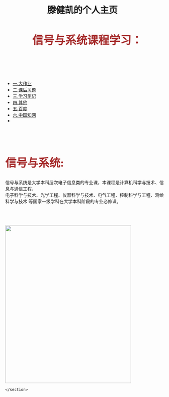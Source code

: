  <!doctype html>
 <html>
 <head>
     <title>Later3.github.io</title>
 <link href="style.css" rel="stylesheet"  type="text/css" />
 <meta charset="utf-8">
 <base target="_blank">
 <style>
     body{
         background-image: url('/u.jpg');
                     background-size: 100%;
                 background-repeat: repeat-x;
          }
        }
    h1{
            font-family: 微软雅黑;
            font-size: 50px;
            text-align:center;
        }
    h2{
        font-family:微软雅黑;
        font-size: 35px;
        color: brown;
        }
    </style> 
</head>
<body>
<header> 
  <h1> 
滕健凯的个人主页 <span class="orange"> </span>
  </h1>
  <h2> 
信号与系统课程学习<span class="orange">： </span></h2>
</header>
<nav>
      <ul>
<br>
           <li><a href="链接栏">一.大作业</a> </li>
           <li><a href="链接栏">二.课后习题</a></li>
           <li><a href="链接栏">三.学习笔记</a></li>
           <li><a href="链接栏">四.其他</a></li>
           <li><a href="http://www.baidu.com">五.百度</a></li>
           <li><a href="http://epub.cnki.net/kns/default.htm">六.中国知网</a><li>
      </ul>
</nav> 
<div id="content">
    <section>
    <h2>信号与系统:</h2></div>
    <span class="orange">信号与系统是大学本科层次电子信息类的专业课，本课程是计算机科学与技术、信息与通信工程、
      <br>
      电子科学与技术、光学工程、仪器科学与技术、电气工程、控制科学与工程、测绘科学与技术
      等国家一级学科在大学本科阶段的专业必修课。</span>
    <br>
      <img id="imgPicture" src="https://gss0.bdstatic.com/-4o3dSag_xI4khGkpoWK1HF6hhy/baike/c0%3Dbaike80%2C5%2C5%2C80%2C26/sign=4536d53b68061d95694b3f6a1a9d61b4/e4dde71190ef76c64bd857289b16fdfaaf5167af.jpg" onload="imageResize()" style="visibility: visible; display: inline-block; width: 400px; height: 500px; margin-top: 66.5px;" url="https://gss0.bdstatic.com/-4o3dSag_xI4khGkpoWK1HF6hhy/baike/c0%3Dbaike80%2C5%2C5%2C80%2C26/sign=4536d53b68061d95694b3f6a1a9d61b4/e4dde71190ef76c64bd857289b16fdfaaf5167af.jpg">
      
    </section>
</div>
</body>
</html>
